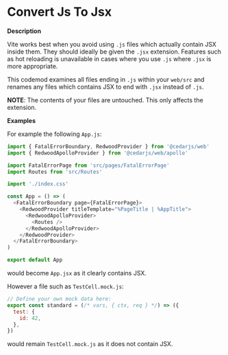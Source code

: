 # Convert Js To Jsx

**Description**

Vite works best when you avoid using `.js` files which actually contain JSX inside them. They should ideally be given the `.jsx` extension. Features such as hot reloading is unavailable in cases where you use `.js` where `.jsx` is more appropriate.

This codemod examines all files ending in `.js` within your `web/src` and renames any files which contains JSX to end with `.jsx` instead of `.js`.

**NOTE**: The contents of your files are untouched. This only affects the extension.

**Examples**

For example the following `App.js`:

```js
import { FatalErrorBoundary, RedwoodProvider } from '@cedarjs/web'
import { RedwoodApolloProvider } from '@cedarjs/web/apollo'

import FatalErrorPage from 'src/pages/FatalErrorPage'
import Routes from 'src/Routes'

import './index.css'

const App = () => (
  <FatalErrorBoundary page={FatalErrorPage}>
    <RedwoodProvider titleTemplate="%PageTitle | %AppTitle">
      <RedwoodApolloProvider>
        <Routes />
      </RedwoodApolloProvider>
    </RedwoodProvider>
  </FatalErrorBoundary>
)

export default App
```

would become `App.jsx` as it clearly contains JSX.

However a file such as `TestCell.mock.js`:

```js
// Define your own mock data here:
export const standard = (/* vars, { ctx, req } */) => ({
  test: {
    id: 42,
  },
})
```

would remain `TestCell.mock.js` as it does not contain JSX.
